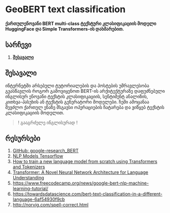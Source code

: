 # GeoBERT text classification
**ქართულენოვანი BERT multi-class ტექსტური კლასიფიკაციის მოდელი HuggingFace და Simple Transformers-ის დახმარებით.**

## სარჩევი

1. [**შესავალი**](#შესავალი)

## შესავალი

ინტერნეტში არსებული ტუტორიალების და პოსტების უმრავლესობა გვასწავლის როგორ გამოვიყენოთ BERT-ის  არქიტექტურაზე დაფუძნებული ინგლისურ ენოვანი ტექსტის კლასიფიკაციის, სენტიმენტ ანალიზის, კითხვა-პასუხის ან ტექსტის გენერატორი მოდელები. ჩემი ამოცანაა შევძლო ქართულ ენაზე მსგავსი ოპერაციების ჩატარება და ვიწყებ ტექსტის კლასიფიკაციის მოდელით.

> ! გააგრძელე ინგლისურად ! 

## რესურსები
1. [GitHub: google-research_BERT](https://github.com/google-research/bert)
2. [NLP Models Tensorflow](https://github.com/huseinzol05/NLP-Models-Tensorflow/tree/master/spelling-correction)
3. [How to train a new language model from scratch using Transformers and Tokenizers](https://huggingface.co/blog/how-to-train)
4. [Transformer: A Novel Neural Network Architecture for Language Understanding](https://ai.googleblog.com/2017/08/transformer-novel-neural-network.html)
5. https://www.freecodecamp.org/news/google-bert-nlp-machine-learning-tutorial/
6. https://towardsdatascience.com/bert-text-classification-in-a-different-language-6af54930f9cb
7. http://norvig.com/spell-correct.html
